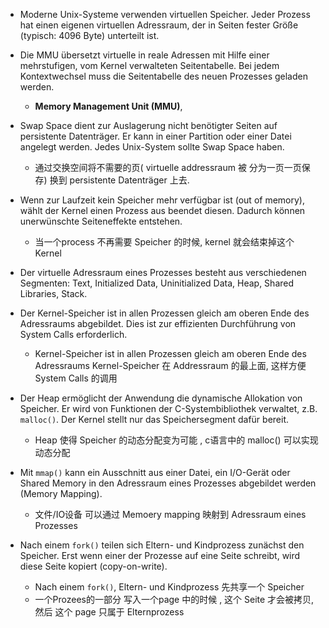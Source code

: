 
- Moderne Unix-Systeme verwenden virtuellen Speicher. Jeder Prozess hat einen eigenen virtuellen Adressraum, der in Seiten fester Größe (typisch: 4096 Byte) unterteilt ist.
    
- Die MMU übersetzt virtuelle in reale Adressen mit Hilfe einer mehrstufigen, vom Kernel verwalteten Seitentabelle. Bei jedem Kontextwechsel muss die Seitentabelle des neuen Prozesses geladen werden.
    - **Memory Management Unit (MMU)**, 
    
- Swap Space dient zur Auslagerung nicht benötigter Seiten auf persistente Datenträger. Er kann in einer Partition oder einer Datei angelegt werden. Jedes Unix-System sollte Swap Space haben.
    - 通过交换空间将不需要的页( virtuelle addressraum 被 分为一页一页保存) 换到 persistente Datenträger 上去. 
    
- Wenn zur Laufzeit kein Speicher mehr verfügbar ist (out of memory), wählt der Kernel einen Prozess aus beendet diesen. Dadurch können unerwünschte Seiteneffekte entstehen.
    - 当一个process 不再需要 Speicher 的时候, kernel 就会结束掉这个 Kernel 
    
- Der virtuelle Adressraum eines Prozesses besteht aus verschiedenen Segmenten: Text, Initialized Data, Uninitialized Data, Heap, Shared Libraries, Stack.
    
- Der Kernel-Speicher ist in allen Prozessen gleich am oberen Ende des Adressraums abgebildet. Dies ist zur effizienten Durchführung von System Calls erforderlich. 
    - Kernel-Speicher ist in allen Prozessen gleich am oberen Ende des Adressraums  Kernel-Speicher 在 Addressraum 的最上面,  这样方便 System Calls 的调用

- Der Heap ermöglicht der Anwendung die dynamische Allokation von Speicher. Er wird von Funktionen der C-Systembibliothek verwaltet, z.B. `malloc()`. Der Kernel stellt nur das Speichersegment dafür bereit.
    - Heap 使得  Speicher 的动态分配变为可能 , c语言中的 malloc() 可以实现动态分配 
    
- Mit `mmap()` kann ein Ausschnitt aus einer Datei, ein I/O-Gerät oder Shared Memory in den Adressraum eines Prozesses abgebildet werden (Memory Mapping).
    - 文件/IO设备 可以通过 Memoery mapping 映射到 Adressraum eines Prozesses 
    
- Nach einem `fork()` teilen sich Eltern- und Kindprozess zunächst den Speicher. Erst wenn einer der Prozesse auf eine Seite schreibt, wird diese Seite kopiert (copy-on-write).
    - Nach einem `fork()`, Eltern- und Kindprozess 先共享一个 Speicher
    - 一个Prozees的一部分 写入一个page 中的时候 ,   这个 Seite 才会被拷贝, 然后 这个 page 只属于 Elternprozess 
    

